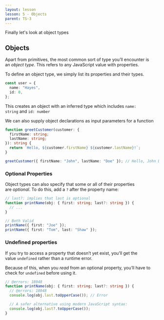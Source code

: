 ```yaml
---
layout: lesson
lesson: 5 - Objects
parent: TS-3
---
```


Finally let's look at object types

## Objects

Apart from primitives, the most common sort of type you’ll encounter is an *object type*. This refers to any JavaScript value with properties.

To define an object type, we simply list its properties and their types.

```ts twoslash
const user = {
  name: "Hayes",
  id: 0,
};
```

This creates an object with an inferred type which includes `name: string` and `id: number`

We can also supply object declarations as input parameters for a function

```ts twoslash
function greetCustomer(customer: {
  firstName: string;
  lastName: string;
}): string {
  return `Hello, ${customer.firstName} ${customer.lastName}!`;
}

greetCustomer({ firstName: "John", lastName: "Doe" }); // Hello, John Doe!
```

### Optional Properties

Object types can also specify that some or all of their properties are *optional*. To do this, add a `?` after the property name:

```ts twoslash
// last?: implies that last is optional
function printName(obj: { first: string; last?: string }) {
  // ...
}

// Both Valid
printName({ first: "Joe" });
printName({ first: "Tom", last: "Shaw" });
```

### Undefined properties

If you try to access a property that doesn’t yet exist, you’ll get the value `undefined` rather than a runtime error.

Because of this, when you *read* from an optional property, you’ll have to check for `undefined` before using it.

```ts twoslash
// @errors: 18048
function printName(obj: { first: string; last?: string }) {
  // @errors: 18048
  console.log(obj.last.toUpperCase()); // Error

  // A safer alternative using modern JavaScript syntax:
  console.log(obj.last?.toUpperCase());
}
```
